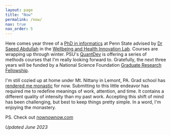 ```yaml
---
layout: page
title: "Now"
permalink: /now/
nav: true
nav_order: 5
---
```


Here comes year three of a [PhD in
informatics](https://ist.psu.edu/prospective/graduate/phd-informatics) at Penn
State advised by [Dr Saeed Abdullah](https://saeedabdullah.com) in the
[Wellbeing and Health Innovation Lab](https://whilab.org/). Courses are
wrapping up through winter. PSU's [QuantDev](https://quantdev.ssri.psu.edu/) is
offering a series of methods courses that I'm really looking forward to.
Gratefully, the next three years will be funded by a National Science
Foundation [Graduate Research Fellowship](https://www.nsfgrfp.org/).

I'm still cozied up at home under Mt. Nittany in Lemont, PA. Grad school has
[rendered me monastic](https://en.wikipedia.org/wiki/The_Glass_Bead_Game) for
now. Submitting to this little endeavor has required me to redefine meanings of
work, attention, and time. It contains a different quality of intensity than my
past work. Accepting this shift of mind has been challenging, but best to keep
things pretty simple. In a word, I'm enjoying the monastery.

PS. Check out [nownownow.com](https://nownownow.com)

*Updated June 2023*
